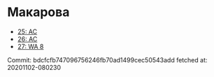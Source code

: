 # Макарова
- [25: AC](25.md)
- [26: AC](26.md)
- [27: WA 8](27.md)

Commit: bdcfcfb747096756246fb70ad1499cec50543add
 fetched at: 20201102-080230
